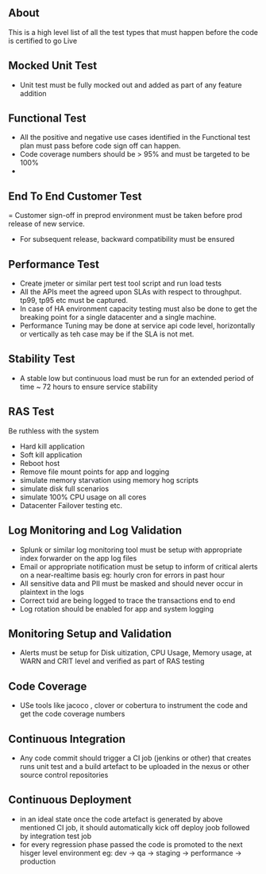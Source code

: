 ## About

This is a high level list of all the test types that must happen before the code is certified to go Live

## Mocked Unit Test
- Unit test must be fully mocked out and added as part of any feature addition

## Functional Test
- All the positive and negative use cases identified in the Functional test plan must pass before code sign off can happen.
- Code coverage numbers should be > 95% and must be targeted to be 100%
-

## End To End Customer Test
= Customer sign-off in preprod environment must be taken before prod release of new service.
- For subsequent release, backward compatibility must be ensured

## Performance Test
- Create jmeter or similar pert test tool script and run load tests
- All the APIs meet the agreed upon SLAs with respect to throughput. tp99, tp95 etc must be captured.
- In case of HA environment capacity testing must also be done to get the breaking point for a single datacenter and a single machine.
- Performance Tuning may be done at service api code level,  horizontally or vertically as teh case may be if the SLA is not met.

## Stability Test
- A stable low but continuous load must be run for an extended period of time ~ 72 hours to ensure service stability

## RAS Test
Be ruthless with the system
- Hard kill application
- Soft kill application
- Reboot host
- Remove file mount points for app and logging
- simulate memory starvation using memory hog scripts
- simulate disk full scenarios
- simulate 100% CPU usage on all cores
- Datacenter Failover testing etc.



## Log Monitoring and Log Validation
- Splunk or similar log monitoring tool must be setup with appropriate index forwarder on the app log files
- Email or appropriate notification must be setup to inform of critical alerts on a near-realtime basis eg: hourly cron for errors in past hour
- All sensitive data and PII must be masked and should never occur in plaintext in the logs
- Correct txid are being logged to trace the transactions end to end
- Log rotation should be enabled for app and system logging

## Monitoring Setup and Validation
- Alerts must be setup for Disk uitization, CPU Usage, Memory usage, at WARN and CRIT level and verified as part of RAS testing

## Code Coverage
- USe tools like  jacoco , clover or cobertura to instrument the code and get the code coverage numbers

## Continuous Integration
- Any code commit should trigger a CI job (jenkins or other) that creates runs unit test and a build artefact to be uploaded in the nexus or other source control repositories

## Continuous Deployment
- in an ideal state once the code artefact is generated by above mentioned CI job, it should automatically kick off deploy joob followed by integration test job
- for every regression phase passed the code is promoted to the next hisger level environment
eg: dev -> qa -> staging -> performance -> production

